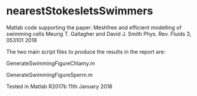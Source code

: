 # nearestStokesletsSwimmers

Matlab code supporting the paper: 
Meshfree and efficient modelling of swimming cells
Meurig T. Gallagher and David J. Smith
Phys. Rev. Fluids 3, 053101
2018

The two main script files to produce the results in the report are:

GenerateSwimmingFigureChlamy.m

GenerateSwimmingFigureSperm.m

Tested in Matlab R2017b 11th January 2018
